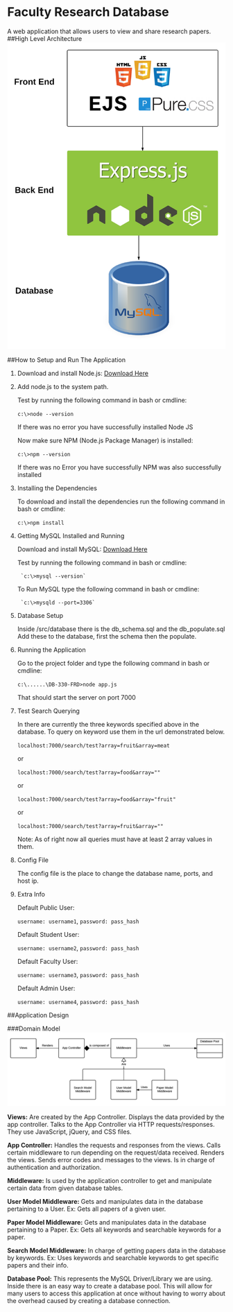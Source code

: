 # Faculty Research Database
A web application that allows users to view and share research papers.
##High Level Architecture
![High Level Architecture](images/HAL.png)

##How to Setup and Run The Application

1. Download and install Node.js: <a href="https://nodejs.org/en/download/">Download Here</a>
2. Add node.js to the system path.

      Test by running the following command in bash or cmdline:

      `c:\>node --version`

      If there was no error you have successfully installed Node JS

      Now make sure NPM (Node.js Package Manager) is installed:

      `c:\>npm --version`

      If there was no Error you have successfully NPM was also successfully installed

3. Installing the Dependencies

    To download and install the dependencies run the following command in bash or cmdline:

    `c:\>npm install`

4. Getting MySQL Installed and Running

      Download and install MySQL: <a href="http://dev.mysql.com/downloads/mysql/">Download Here</a>

      Test by running the following command in bash or cmdline:

        `c:\>mysql --version`

      To Run MySQL type the following command in bash or cmdline:

        `c:\>mysqld --port=3306`

5. Database Setup

    Inside /src/database there is the db_schema.sql and the db_populate.sql
    Add these to the database, first the schema then the populate.

6. Running the Application

    Go to the project folder and type the following command in bash or cmdline:

    `c:\......\DB-330-FRD>node app.js`

    That should start the server on port 7000

 7. Test Search Querying

      In there are currently the three keywords specified above in the database.
      To query on keyword use them in the url demonstrated below.

      `localhost:7000/search/test?array=fruit&array=meat`

      or

      `localhost:7000/search/test?array=food&array=""`

      or

      `localhost:7000/search/test?array=food&array="fruit"`

      or

      `localhost:7000/search/test?array=fruit&array=""`

      Note: As of right now all queries must have at least 2 array values in them.

 8. Config File

      The config file is the place to change the database name, ports, and host ip.

 9. Extra Info

      Default Public User:

      `username: username1`,
      `password: pass_hash`

      Default Student User:

      `username: username2`,
      `password: pass_hash`

      Default Faculty User:

      `username: username3`,
      `password: pass_hash`

      Default Admin User:

      `username: username4`,
      `password: pass_hash`

##Application Design

###Domain Model
![Domain Model Design](images/DM.png)

**Views:** Are created by the App Controller. Displays the data provided by the app controller. Talks to the App Controller via HTTP requests/responses. They use JavaScript, jQuery, and CSS files.

**App Controller:** Handles the requests and responses from the views. Calls certain middleware to run depending on the request/data received. Renders the views. Sends error codes and messages to the views. Is in charge of authentication and authorization.

**Middleware:** Is used by the application controller to get and manipulate certain data from given database tables.

**User Model Middleware:** Gets and manipulates data in the database pertaining to a User. Ex: Gets all papers of a given user.

**Paper Model Middleware:** Gets and manipulates data in the database pertaining to a Paper. Ex: Gets all keywords and searchable keywords for a paper.

**Search Model Middleware:** In charge of getting papers data in the database by keywords. Ex: Uses keywords and searchable keywords to get specific papers and their info.

**Database Pool:** This represents the MySQL Driver/Library we are using. Inside there is an easy way to create a database pool. This will allow for many users to access this application at once without having to worry about the overhead caused by creating a database connection.
